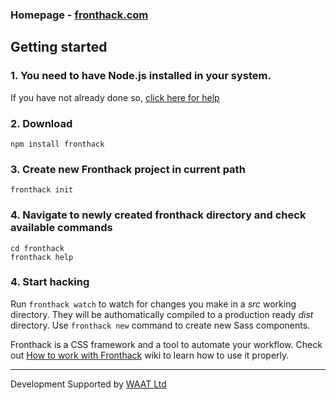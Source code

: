 ### Homepage - [fronthack.com](http://fronthack.com/)

## Getting started

### 1. You need to have Node.js installed in your system.

If you have not already done so, [click here for help](https://nodejs.org/en/download/package-manager/)


### 2. Download

```
npm install fronthack
```


### 3. Create new Fronthack project in current path

```
fronthack init
```

### 4. Navigate to newly created fronthack directory and check available commands

```
cd fronthack
fronthack help
```

### 4. Start hacking

Run `fronthack watch` to watch for changes you make in a *src* working directory. They will be authomatically compiled to a production ready *dist* directory. Use `fronthack new` command to create new Sass components. 

Fronthack is a CSS framework and a tool to automate your workflow. Check out [How to work with Fronthack](https://github.com/frontcraft/fronthack/wiki/1.-How-to-work-with-Fronthack) wiki to learn how to use it properly.

----------

Development Supported by [WAAT Ltd](http://waat.eu)
